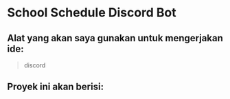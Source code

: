 # School Schedule Discord Bot
## Alat yang akan saya gunakan untuk mengerjakan ide:
> discord

## Proyek ini akan berisi:
> 